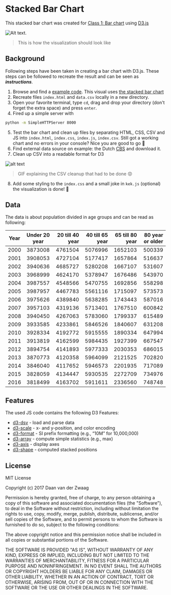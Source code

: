 # Stacked Bar Chart

This stacked bar chart was created for [Class 1: Bar chart](https://github.com/cmda-fe3x3/course-17-18/blob/master/class-1.md#bar-chart) using [D3.js](https://d3js.org/)

![Alt text](preview.png "Preview image of the Stacked Bar Chart").
> This is how the visualization should look like

## Background

Following steps have been taken in creating a bar chart with D3.js. These steps can be followed to recreate the result and can be seen as ***instructions***.

1. Browse and find a [example code](https://github.com/d3/d3/wiki/Gallery#basic-charts). This visual uses [the stacked bar chart](https://bl.ocks.org/mbostock/3886208)
2. Recreate files `index.html` and `data.csv` locally in a new directory.
3. Open your favorite terminal, type `cd`, drag and drop your directory (don't forget the extra space) and press `enter`.
4. Fired up a simple server with

```sh
python -m SimpleHTTPServer 8000
```

5. Test the bar chart and clean up files by separating HTML, CSS, CSV and JS into `index.html`, `index.css`, `index.js`, `index.csv`. Still got a working chart and no errors in your console? Nice you are good to go 🍾
6. Find external data source on example: the Dutch [CBS](http://statline.cbs.nl/Statweb/publication/?DM=SLNL&PA=37296ned&D1=8-13&D2=50-66&HDR=G1&STB=T&CHARTTYPE=2&VW=D) and download it.
7. Clean up CSV into a readable format for D3

![alt text](data-cleanup_example.gif "GIF Explaining the CSV cleanup")

> GIF explaining the CSV cleanup that had to be done 😟

8. Add some styling to the `index.css` and a small joke in `kek.js` (optional) the visualization is done! 🚀

## Data

The data is about population divided in age groups and can be read as following:

| Year | Under 20 year | 20 till 40 year | 40 till 65 year | 65 till 80 year | 80 year or older |
| ---- |:-------------:| ---------------:| ---------------:| ---------------:| ----------------:|
| 2000 | 3873008       | 4761504         | 5076996         | 1652103         | 500339           |
| 2001 | 3908053       | 4727104         | 5177417         | 1657864         | 516637           |
| 2002 | 3940636       | 4685727         | 5280208         | 1667107         | 531607           |
| 2003 | 3968999       | 4624170         | 5378947         | 1676486         | 543970           |
| 2004 | 3987557       | 4548566         | 5470755         | 1692856         | 558298           |
| 2005 | 3987957       | 4467783         | 5561116         | 1715097         | 573573           |
| 2006 | 3975626       | 4389840         | 5638285         | 1743443         | 587016           |
| 2007 | 3957103       | 4319136         | 5713401         | 1767510         | 600842           |
| 2008 | 3940450       | 4267063         | 5783060         | 1799337         | 615489           |
| 2009 | 3933585       | 4233861         | 5846526         | 1840607         | 631208           |
| 2010 | 3928334       | 4192772         | 5915555         | 1890334         | 647994           |
| 2011 | 3913819       | 4162599         | 5984435         | 1927399         | 667547           |
| 2012 | 3894754       | 4141893         | 5977333         | 2030353         | 686015           |
| 2013 | 3870773       | 4120358         | 5964099         | 2121525         | 702820           |
| 2014 | 3846040       | 4117652         | 5946573         | 2201935         | 717089           |
| 2015 | 3828059       | 4134447         | 5930535         | 2272709         | 734976           |
| 2016 | 3818499       | 4163702         | 5911611         | 2336560         | 748748           |

## Features

The used JS code contains the following D3 Features:

- [d3-dsv](https://github.com/d3/d3-dsv) - load and parse data
- [d3-scale](https://github.com/d3/d3-scale) - x- and y-position, and color encoding
- [d3-format](https://github.com/d3/d3-format) - SI prefix formatting (e.g., “10M” for 10,000,000)
- [d3-array](https://github.com/d3/d3-array) - compute simple statistics (e.g., max)
- [d3-axis](https://github.com/d3/d3-axis) - display axes
- [d3-shape](https://github.com/d3/d3-shape) - computed stacked positions

## License

MIT License

Copyright (c) 2017 Daan van der Zwaag

Permission is hereby granted, free of charge, to any person obtaining a copy
of this software and associated documentation files (the "Software"), to deal
in the Software without restriction, including without limitation the rights
to use, copy, modify, merge, publish, distribute, sublicense, and/or sell
copies of the Software, and to permit persons to whom the Software is
furnished to do so, subject to the following conditions:

The above copyright notice and this permission notice shall be included in all
copies or substantial portions of the Software.

THE SOFTWARE IS PROVIDED "AS IS", WITHOUT WARRANTY OF ANY KIND, EXPRESS OR
IMPLIED, INCLUDING BUT NOT LIMITED TO THE WARRANTIES OF MERCHANTABILITY,
FITNESS FOR A PARTICULAR PURPOSE AND NONINFRINGEMENT. IN NO EVENT SHALL THE
AUTHORS OR COPYRIGHT HOLDERS BE LIABLE FOR ANY CLAIM, DAMAGES OR OTHER
LIABILITY, WHETHER IN AN ACTION OF CONTRACT, TORT OR OTHERWISE, ARISING FROM,
OUT OF OR IN CONNECTION WITH THE SOFTWARE OR THE USE OR OTHER DEALINGS IN THE
SOFTWARE.
